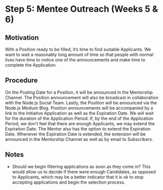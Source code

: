 # Step 5: Mentee Outreach (Weeks 5 & 6)

## Motivation
With a Position ready to be filled, it’s time to find suitable Applicants. We want to wait a reasonably long amount of time so that people with normal lives have time to notice one of the announcements and make time to complete the Application.

## Procedure
On the Posting Date for a Position, it will be announced in the Mentorship Channel. The Position announcement will also be broadcast in collaboration with the Node.js Social Team. Lastly, the Position will be announced via the Node.js Medium Blog. Position announcements will be accompanied by a link to the Initiative Application as well as the Expiration Date. We will wait for the duration of the Application Period. If, by the end of the Application Period, we don’t feel that there are enough Applicants, we may extend the Expiration Date. The Mentor also has the option to extend the Expiration Date. Whenever the Expiration Date is extended, the extension will be announced in the Mentorship Channel as well as by email to Subscribers.

## Notes
* Should we begin filtering applications as soon as they come in? This would allow us to decide if there were enough Candidates, as opposed to Applicants, which may be a better indicator that it is ok to stop accepting applications and begin the selection process.

